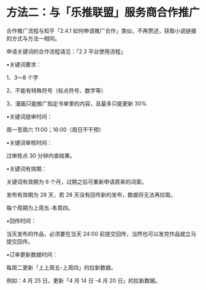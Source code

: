 # 方法二：与「乐推联盟」服务商合作推广

合作推广流程与知乎「2.4.1 如何申请推广合作」类似，不再赘述，获取小说链接的方式与方法一相同。

申请关键词的合作流程请见：「2.3 平台使用流程」

•关键词要求：

1、3～8 个字

2、不能有特殊符号（标点符号、数字等）

3、漫画只能推广指定书单里的内容，且最多只能更新 30%

•关键词提审时间：

周一至周六 11:00；16:00（周日不干预）

•关键词审核时间：

过审核点 30 分钟内查结果。

•关键词有效期：

关键词有效期为 6 个月，过期之后可重新申请原来的词案。

发布有效期为 28 天，若 28 天没有回传新的发布，数据将无法再拉取。

每个周期为上周五-本周四。

•回传时间：

当天发布的作品，必须要在当天 24:00 前提交回传，当然也可以发完作品就立马提交回传。

•订单更新数据时间：

每周二更新「上上周五-上周四」的拉新数据。

例如：4 月 25 日，更新「4 月 14 日 -4 月 20 日」的拉新数据。